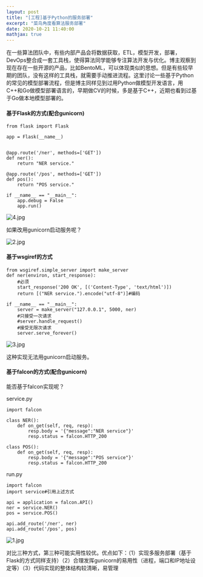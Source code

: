 ```yaml
---
layout: post
title: "[工程]基于Python的服务部署"
excerpt: "菜鸟角度看算法服务部署"
date: 2020-10-21 11:40:00
mathjax: true
---
```


在一些算法团队中，有些内部产品会将数据获取，ETL，模型开发，部署，DevOps整合成一套工具栈，使得算法同学能够专注算法开发与优化。博主观察到现在存在一些开源的产品，比如BentoML，可以体现类似的思想。但是有些较早期的团队，没有这样的工具栈，就需要手动推进流程。这里讨论一些基于Python的常见的模型部署流程，但是博主同样见到过用Python做模型开发语言，用C++和Go做模型部署语言的，早期做CV的时候，多是基于C++，近期也看到过基于Go做本地模型部署的。


#### 基于Flask的方式(配合gunicorn)

```
from flask import Flask

app = Flask(__name__)


@app.route('/ner', methods=['GET'])
def ner():
    return "NER service."

@app.route('/pos', methods=['GET'])
def pos():
    return "POS service."

if __name__ == "__main__":
    app.debug = False
    app.run()

```

![4.jpg](https://i.loli.net/2020/10/21/DiNWr3tzAYavFGf.jpg)


如果改用gunicorn启动服务呢？


![2.jpg](https://i.loli.net/2020/10/21/s4oruQkU2EARCZV.jpg)

#### 基于wsgiref的方式

```
from wsgiref.simple_server import make_server
def ner(environ, start_response):
    #必须
    start_response('200 OK', [('Content-Type', 'text/html')])
    return [("NER service.").encode("utf-8")]#编码

if __name__ == "__main__":
    server = make_server("127.0.0.1", 5000, ner)
    #只接受一次请求
    #server.handle_request() 
    #接受无限次请求
    server.serve_forever()
```


![3.jpg](https://i.loli.net/2020/10/21/YSepvVfq896LE3m.jpg)

这种实现无法用gunicorn启动服务。

#### 基于falcon的方式(配合gunicorn)

能否基于falcon实现呢？

service.py

```
import falcon

class NER():    
    def on_get(self, req, resp):
        resp.body = '{"message":"NER service"}'
        resp.status = falcon.HTTP_200

class POS():    
    def on_get(self, req, resp):
        resp.body = '{"message":"POS service"}'
        resp.status = falcon.HTTP_200
```

run.py

```
import falcon
import service#引用上述方式

api = application = falcon.API()
ner = service.NER()
pos = service.POS()

api.add_route('/ner', ner)
api.add_route('/pos', pos)
```

![1.jpg](https://i.loli.net/2020/10/21/SCT9VZaPoJ3gnYN.jpg)

对比三种方式，第三种可能实用性较优。优点如下：（1）实现多服务部署（基于Flask的方式同样支持）（2）合理发挥gunicorn的易用性（进程，端口和IP地址设定等）（3）代码实现的整体结构较清晰，易管理